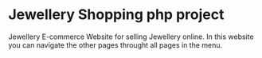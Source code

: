 # Jewellery Shopping php project
 Jewellery E-commerce Website for selling Jewellery online. In this website you can navigate the other pages throught all pages in the menu. 
